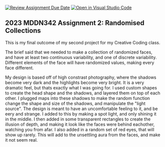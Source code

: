 [![Review Assignment Due Date](https://classroom.github.com/assets/deadline-readme-button-8d59dc4de5201274e310e4c54b9627a8934c3b88527886e3b421487c677d23eb.svg)](https://classroom.github.com/a/TMOxyln0)
[![Open in Visual Studio Code](https://classroom.github.com/assets/open-in-vscode-c66648af7eb3fe8bc4f294546bfd86ef473780cde1dea487d3c4ff354943c9ae.svg)](https://classroom.github.com/online_ide?assignment_repo_id=10649353&assignment_repo_type=AssignmentRepo)
## 2023 MDDN342 Assignment 2: Randomised Collections


This is my final outcome of my second project for my Creative Coding class. 

The brief said that we needed to make a collection of randomized faces, and have at least two continuous variability, and one of discrete variability. Different elements of the face will have randomized values, making every face different.

My design is based off of high constrast photography, where the shadows become very dark and the highlights become very bright. It is a very dramatic feel, but thats exactly what I was going for. I used custom shapes to create the head shape and the shadows, and layered them on top of each other. I plugged maps into these shadows to make the random function change the shape and size of the shadows, and manipulate the "light source". The design is meant to have an uncomfortable feeling to it, and be eery and strange. I added to this by making a spot light, and only shining it in the middle. I then added in some transparent rectangles to create the illusion of depth, and making it look like the faces were behind eachother, watching you from afar. I also added in a random set of red eyes, that will show up rarely. This will add to the unsettling aura from the faces, and make it not seem real.

    


